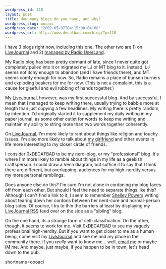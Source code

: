 ```yaml
--- 
wordpress_id: 118
layout: post
title: How many blogs do you have, and why?
wordpress_slug: oooaci
wordpress_date: "2002-05-07T04:15:00-04:00"
wordpress_url: http://www.decafbad.com/blog/?p=118
---
```

<p>I have 3 blogs right now, including this one.  The other two are 1) on <a href="http://deus-x.livejournal.com">LiveJournal</a> and 2) <a href="http://www.decafbad.com/deus_x/radio">managed by Radio <a href="http://www.decafbad.com/twiki/bin/view/Main/UserLand">UserLand</a></a>.</p>
<p>My Radio blog has been pretty dormant of late, since I never quite got completely pulled into it or migrated my LJ or MT blog to it.  Instead, LJ seems not itchy enough to abandon (and I have friends there), and MT seems comfy enough for now.  So, Radio remains a place of bunsen burners and exploding beakers for me for now.  (This is not a complaint, this is a cause for gleeful and evil rubbing of hands together.)</p>
<p>My <a href="http://deus-x.livejournal.com">LiveJournal</a>, however, was my first successful blog.  And by successful, I mean that I managed to keep writing there, usually trying to babble more at length than just copying a few headlines.  My writing there is pretty random, by intention.  I'd originally started it to supplement my daily writing in my paper journal, as some other outlet for words to keep me writing and maintain my ability to string more than two words together coherently.  </p>
<p>On <a href="http://www.decafbad.com/twiki/bin/view/Main/LiveJournal">LiveJournal</a>, I'm more likely to rant about things like religion and touchy issues.  I'm also more likely to talk about <a href="http://missadroit.livejournal.com">my girlfriend</a> and other events in life more interesting to my closer circle of friends.</p>
<p>I consider 0xDECAFBAD to be my nerd-blog, or my "professional" blog.  It's where I'm more likely to ramble about things in my life as a geekish craftsperson.  I could draw a Venn diagram, but suffice it to say that I think there are different, but overlapping, audiences for my high-nerdity versus my more personal ramblings.</p>
<p>Does anyone else do this?  I'm sure I'm not alone in cordoning my blog faces off from each other.  But should I feel the need to separate things like this?  Although I can't find a link to it, I seem to remember <a href="http://weblog.burningbird.net/">Shelley Powers</a> writing about tearing down her cordons between her nerd-core and normal-person blog sides.  Of course, I try to thin the barriers at least by displaying my <a href="http://www.livejournal.com/customview.cgi?user=deus_x&amp;styleid=32679">LiveJournal <a href="http://www.decafbad.com/twiki/bin/view/Main/RSS">RSS</a> feed</a> over on the side as a "sibling" blog.</p>
<p>On the one hand, its a strange form of self-classification.  On the other, though, it seems to work for me.  Visit <a href="http://www.decafbad.com">0xDECAFBAD</a> to see my vaguely professional high-nerdity.  But if you want to get closer to me as a human being, come visit my <a href="http://deus-x.livejournal.com">LiveJournal</a> and see me and my place in the community there.  If you <i>really</i> want to know me... well, <a href="mailto:deus_x@pobox.com">email me</a> or maybe IM me.  And maybe, just maybe, if you happen to be in town, let's head down to the pub.</p>
<!--more-->
shortname=oooaci
